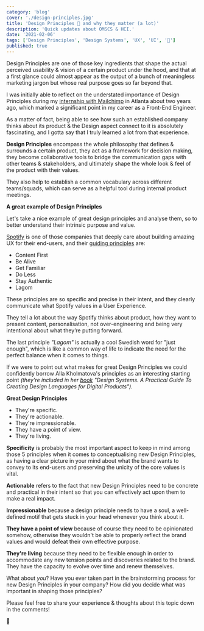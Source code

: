```yaml
---
category: 'blog'
cover: './design-principles.jpg'
title: 'Design Principles 🎨 and why they matter (a lot)'
description: 'Quick updates about OMSCS & HCI.'
date: '2021-02-06'
tags: ['Design Principles', 'Design Systems', 'UX', 'UI', '🎨']
published: true
---
```


Design Principles are one of those key ingredients that shape the actual perceived usability & vision of a certain product under the hood, and that at a first glance could almost appear as the output of a bunch of meaningless marketing jargon but whose real purpose goes so far beyond that.

I was initially able to reflect on the understated importance of Design Principles during my [internship with Mailchimp](https://mailchimp.com/culture/what-sets-our-internship-program-apart/) in Atlanta about two years ago, which marked a significant point in my career as a Front-End Engineer.

As a matter of fact, being able to see how such an established company thinks about its product & the Design aspect connect to it is absolutely fascinating, and I gotta say that I truly learned a lot from that experience.

**Design Principles** encompass the whole philosophy that defines & surrounds a certain product, they act as a framework for decision making, they become collaborative tools to bridge the communication gaps with other teams & stakeholders, and ultimately shape the whole look & feel of the product with their values. 

They also help to establish a common vocabulary across different teams/squads, which can serve as a helpful tool during internal product meetings.

**A great example of Design Principles**

Let's take a nice example of great design principles and analyse them, so to better understand their intrinsic purpose and value.

[Spotify](https://spotify.com) is one of those companies that deeply care about building amazing UX for their end-users, and their [guiding principles](https://spotify.design/article/introducing-spotifys-new-design-principles) are:

- Content First
- Be Alive
- Get Familiar
- Do Less
- Stay Authentic
- Lagom

These principles are so specific and precise in their intent, and they clearly communicate what Spotify values in a User Experience.

They tell a lot about the way Spotify thinks about product, how they want to present content, personalisation, not over-engineering and being very intentional about what they’re putting forward.

The last principle *"Lagom"* is actually a cool Swedish word for "just enough", which is like a common way of life to indicate the need for the perfect balance when it comes to things.

If we were to point out what makes for great Design Principles we could confidently borrow Alla Kholmatova's principles as an interesting starting point *(they're included in her [book](https://www.amazon.com/Design-Systems-practical-creating-languages/dp/3945749581) "Design Systems. A Practical Guide To Creating Design Languages for Digital Products").*

**Great Design Principles**

- They're specific.
- They're actionable.
- They're impressionable.
- They have a point of view.
- They're living.

**Specificity** is probably the most important aspect to keep in mind among those 5 principles when it comes to conceptualising new Design Principles, as having a clear picture in your mind about what the brand wants to convey to its end-users and preserving the unicity of the core values is vital.

**Actionable** refers to the fact that new Design Principles need to be concrete and practical in their intent so that you can effectively act upon them to make a real impact.

**Impressionable** because a design principle needs to have a soul, a well-defined motif that gets stuck in your head whenever you think about it.

**They have a point of view** because of course they need to be opinionated somehow, otherwise they wouldn't be able to properly reflect the brand values and would defeat their own effective purpose.

**They're living** because they need to be flexible enough in order to accommodate any new tension points and discoveries related to the brand. They have the capacity to evolve over time and renew themselves.

What about *you*? Have you ever taken part in the brainstorming process for new Design Principles in your company? How did you decide what was important in shaping those principles? 

Please feel free to share your experience & thoughts about this topic down in the comments!



🖖
